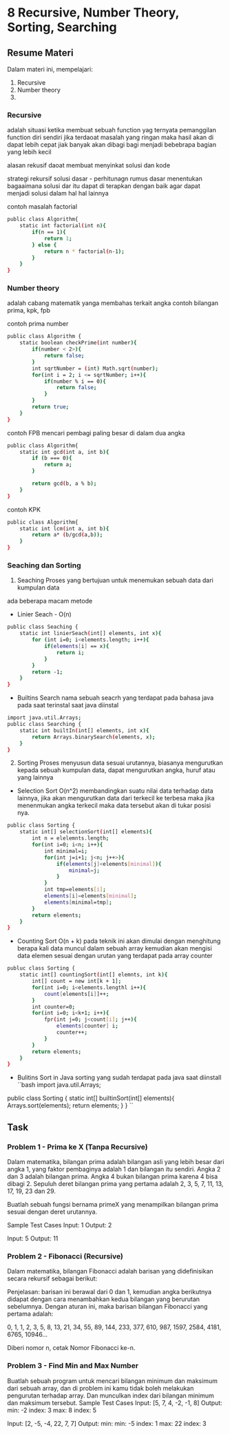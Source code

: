 # 8 Recursive, Number Theory, Sorting, Searching

## Resume Materi
Dalam materi ini, mempelajari:
1. Recursive
2. Number theory
3. 

### Recursive
adalah situasi ketika membuat sebuah function yag ternyata pemanggilan function diri sendiri
jika terdaoat masalah yang ringan maka hasil akan di dapat lebih cepat
jiak banyak akan dibagi bagi menjadi bebebrapa bagian yang lebih kecil

alasan 
rekusif daoat membuat menyinkat solusi dan kode

strategi rekursif
solusi dasar - perhitunagn rumus dasar
menentukan bagaaimana solusi dar itu dapat di terapkan dengan baik agar dapat menjadi solusi dalam hal hal lainnya

contoh masalah factorial
```bash
public class Algorithm{
    static int factorial(int n){
        if(n == 1){
            return 1;
        } else {
            return n * factorial(n-1);
        }
    }
}
```

### Number theory
adalah cabang matematik yanga membahas terkait angka
contoh bilangan prima, kpk, fpb

contoh prima number
```bash
public class Algorithm {
    static boolean checkPrime(int number){
        if(number < 2>){
            return false;
        }
        int sqrtNumber = (int) Math.sqrt(number);
        for(int i = 2; i <= sqrtNumber; i++){
            if(number % i == 0){
                return false;
            }
        }
        return true;
    }
}
```

contoh FPB
mencari pembagi paling besar di dalam dua angka
```bash
public class Algorithm{
    static int gcd(int a, int b){
        if (b === 0){
            return a;
        }

        return gcd(b, a % b);
    }
}
```
contoh KPK
```bash
public class Algorithm{
    static int lcm(int a, int b){
        return a* (b/gcd(a,b));
    }
}
```


### Seaching dan Sorting
1. Seaching
Proses yang bertujuan untuk menemukan sebuah data dari kumpulan data

ada beberapa macam metode
- Linier Seach - O(n)
```bash
public class Seaching {
    static int linierSeach(int[] elements, int x){
        for (int i=0; i<elements.length; i++){
            if(elements[i] == x){
                return i;
            }
        }
        return -1;
    }
}
```

- Builtins Search
nama sebuah seacrh yang terdapat pada bahasa java pada saat terinstal saat java diinstal
```bash
import java.util.Arrays;
public class Searching {
    static int builtIn(int[] elements, int x){
        return Arrays.binarySearch(elements, x);
    }
}
```

2. Sorting
Proses menyusun data sesuai urutannya, biasanya mengurutkan kepada sebuah kumpulan data, dapat mengurutkan angka, huruf atau yang lainnya

- Selection Sort  O(n^2)
membandingkan suatu nilai data terhadap data lainnya, jika akan mengurutkan data dari terkecil ke terbesa maka jika menenmukan angka terkecil maka data tersebut akan di tukar posisi nya.
```bash
public class Sorting {
    static int[] selectionSort(int[] elements){
        int n = elelemnts.length;
        for(int i=0; i<n; i++){
            int minimal=i;
            for(int j=i+1; j<n; j++>){
                if(elements[j]<elements[minimal]){
                    minimal=j;
                }
            }
            int tmp=elements[i];
            elements[i]=elements[minimal];
            elements[minimal=tmp];
        }
        return elements;
    }
}
```
- Counting Sort  O(n + k)
pada teknik ini akan dimulai dengan menghitung berapa kali data muncul dalam sebuah array kemudian akan mengisi data elemen sesuai dengan urutan yang terdapat pada array counter
```bash
publuc class Sorting {
    static int[] countingSort(int[] elemnts, int k){
        int[] count = new int[k + 1];
        for(int i=0; i<elements.lengthl i++){
            count[elements[i]]++;
        }
        int counter=0;
        for(int i=0; i<k+1; i++){
            fpr(int j=0; j<count[i]; j++){
                elements[counter] i;
                counter++;
            }
        }
        return elements;
    }
}
```
- Bulitins Sort in Java
sorting yang sudah terdapat pada java saat diinstall
``bash
import java.util.Arrays;

public class Sorting {
    static int[] builtinSort(int[] elements){
        Arrays.sort(elements);
        return elements;
    }
}
``

## Task

### Problem 1 - Prima ke X (Tanpa Recursive)

Dalam matematika, bilangan prima adalah bilangan asli yang lebih besar dari angka 1, yang faktor pembaginya adalah 1 dan bilangan itu sendiri. Angka 2 dan 3 adalah bilangan prima. Angka 4 bukan bilangan prima karena 4 bisa dibagi 2. Sepuluh deret bilangan prima yang pertama adalah 2, 3, 5, 7, 11, 13, 17, 19, 23 dan 29.

Buatlah sebuah fungsi bernama primeX yang menampilkan bilangan prima sesuai dengan deret urutannya.

Sample Test Cases
Input: 1
Output: 2

Input: 5
Output: 11

### Problem 2 - Fibonacci (Recursive)
Dalam matematika, bilangan Fibonacci adalah barisan yang didefinisikan secara rekursif sebagai berikut:

Penjelasan: barisan ini berawal dari 0 dan 1, kemudian angka berikutnya didapat dengan cara menambahkan kedua bilangan yang berurutan sebelumnya. Dengan aturan ini, maka barisan bilangan Fibonacci yang pertama adalah:

0, 1, 1, 2, 3, 5, 8, 13, 21, 34, 55, 89, 144, 233, 377, 610, 987, 1597, 2584, 4181, 6765, 10946...

Diberi nomor n, cetak Nomor Fibonacci ke-n.


### Problem 3 - Find Min and Max Number
Buatlah sebuah program untuk mencari bilangan minimum dan maksimum dari sebuah array, dan di problem ini kamu tidak boleh melakukan pengurutan terhadap array. Dan munculkan index dari bilangan minimum dan maksimum tersebut.
Sample Test Cases
Input: [5, 7, 4, -2, -1, 8]
Output: min: -2 index: 3 max: 8 index: 5

Input: [2, -5, -4, 22, 7, 7]
Output: min: min: -5 index: 1 max: 22 index: 3
